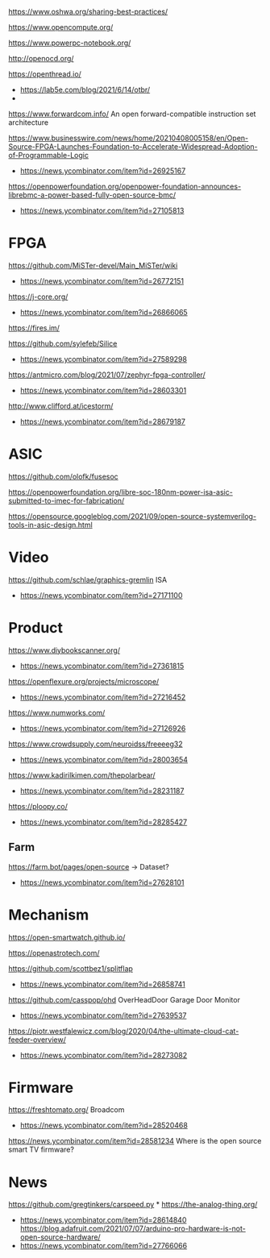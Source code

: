 https://www.oshwa.org/sharing-best-practices/

https://www.opencompute.org/

https://www.powerpc-notebook.org/

http://openocd.org/

https://openthread.io/
* https://lab5e.com/blog/2021/6/14/otbr/
* 

https://www.forwardcom.info/ An open forward-compatible instruction set architecture

https://www.businesswire.com/news/home/20210408005158/en/Open-Source-FPGA-Launches-Foundation-to-Accelerate-Widespread-Adoption-of-Programmable-Logic
* https://news.ycombinator.com/item?id=26925167

https://openpowerfoundation.org/openpower-foundation-announces-librebmc-a-power-based-fully-open-source-bmc/
* https://news.ycombinator.com/item?id=27105813

# FPGA
https://github.com/MiSTer-devel/Main_MiSTer/wiki
* https://news.ycombinator.com/item?id=26772151

https://j-core.org/
* https://news.ycombinator.com/item?id=26866065

https://fires.im/

https://github.com/sylefeb/Silice
* https://news.ycombinator.com/item?id=27589298

https://antmicro.com/blog/2021/07/zephyr-fpga-controller/
* https://news.ycombinator.com/item?id=28603301

http://www.clifford.at/icestorm/
* https://news.ycombinator.com/item?id=28679187

# ASIC
https://github.com/olofk/fusesoc

https://openpowerfoundation.org/libre-soc-180nm-power-isa-asic-submitted-to-imec-for-fabrication/

https://opensource.googleblog.com/2021/09/open-source-systemverilog-tools-in-asic-design.html

# Video
https://github.com/schlae/graphics-gremlin ISA
* https://news.ycombinator.com/item?id=27171100

# Product
https://www.diybookscanner.org/
* https://news.ycombinator.com/item?id=27361815

https://openflexure.org/projects/microscope/
* https://news.ycombinator.com/item?id=27216452

https://www.numworks.com/
* https://news.ycombinator.com/item?id=27126926

https://www.crowdsupply.com/neuroidss/freeeeg32
* https://news.ycombinator.com/item?id=28003654

https://www.kadirilkimen.com/thepolarbear/
* https://news.ycombinator.com/item?id=28231187

https://ploopy.co/
* https://news.ycombinator.com/item?id=28285427

## Farm
https://farm.bot/pages/open-source -> Dataset?
* https://news.ycombinator.com/item?id=27628101

# Mechanism
https://open-smartwatch.github.io/

https://openastrotech.com/

https://github.com/scottbez1/splitflap
* https://news.ycombinator.com/item?id=26858741

https://github.com/casspop/ohd OverHeadDoor Garage Door Monitor
* https://news.ycombinator.com/item?id=27639537

https://piotr.westfalewicz.com/blog/2020/04/the-ultimate-cloud-cat-feeder-overview/
* https://news.ycombinator.com/item?id=28273082

# Firmware
https://freshtomato.org/ Broadcom
* https://news.ycombinator.com/item?id=28520468

https://news.ycombinator.com/item?id=28581234 Where is the open source smart TV firmware?

# News
https://github.com/gregtinkers/carspeed.py
* 
https://the-analog-thing.org/
* https://news.ycombinator.com/item?id=28614840
https://blog.adafruit.com/2021/07/07/arduino-pro-hardware-is-not-open-source-hardware/
* https://news.ycombinator.com/item?id=27766066